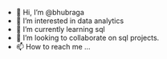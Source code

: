 - 👋 Hi, I’m @bhubraga
- 👀 I’m interested in data analytics
- 🌱 I’m currently learning sql
- 💞️ I’m looking to collaborate on sql projects.
- 📫 How to reach me ...

<!---
bhubraga/bhubraga is a ✨ special ✨ repository because its `README.md` (this file) appears on your GitHub profile.
You can click the Preview link to take a look at your changes.
--->
